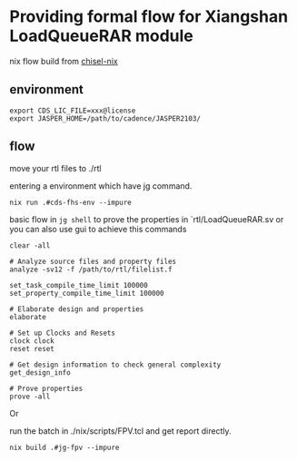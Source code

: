 # Providing formal flow for Xiangshan LoadQueueRAR module

nix flow build from [chisel-nix](https://github.com/chipsalliance/chisel-nix)

## environment

```shell
export CDS_LIC_FILE=xxx@license
export JASPER_HOME=/path/to/cadence/JASPER2103/
```
## flow

move your rtl files to ./rtl

entering a environment which have jg command.
```shell
nix run .#cds-fhs-env --impure
```

basic flow in `jg shell` to prove the properties in `rtl/LoadQueueRAR.sv
or you can also use gui to achieve this commands
```shell
clear -all

# Analyze source files and property files
analyze -sv12 -f /path/to/rtl/filelist.f

set_task_compile_time_limit 100000
set_property_compile_time_limit 100000

# Elaborate design and properties
elaborate

# Set up Clocks and Resets
clock clock
reset reset

# Get design information to check general complexity
get_design_info

# Prove properties
prove -all
```

Or

run the batch in ./nix/scripts/FPV.tcl and get report directly.
```shell
nix build .#jg-fpv --impure
```


